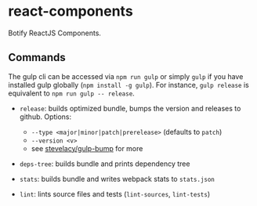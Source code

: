 # react-components

Botify ReactJS Components.

## Commands

The gulp cli can be accessed via `npm run gulp` or simply `gulp` if you have installed gulp globally (`npm install -g gulp`). For instance, `gulp release` is equivalent to `npm run gulp -- release`.

* `release`: builds optimized bundle, bumps the version and releases to github. Options:
  * `--type <major|minor|patch|prerelease>` (defaults to `patch`)
  * `--version <v>`
  * see [stevelacy/gulp-bump](https://github.com/stevelacy/gulp-bump) for more

* `deps-tree`: builds bundle and prints dependency tree

* `stats`: builds bundle and writes webpack stats to `stats.json`

* `lint`: lints source files and tests (`lint-sources`, `lint-tests`)
